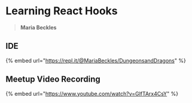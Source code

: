 # Learning React Hooks

> **Maria Beckles**

## IDE

{% embed url="https://repl.it/@MariaBeckles/DungeonsandDragons" %}

## Meetup Video Recording

{% embed url="https://www.youtube.com/watch?v=GlfTArx4CsY" %}



